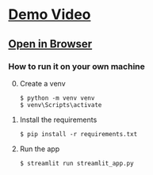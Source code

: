 # [Demo Video](https://www.youtube.com/watch?v=QxyiaxTg6j8&ab_channel=CodyLarge)

## [Open in Browser](https://farmsense.streamlit.app)

### How to run it on your own machine

0. Create a venv
   ```
   $ python -m venv venv
   $ venv\Scripts\activate
   ```
   
1. Install the requirements

   ```
   $ pip install -r requirements.txt
   ```

2. Run the app

   ```
   $ streamlit run streamlit_app.py
   ```
